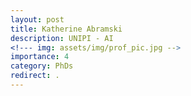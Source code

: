 ```yaml
---
layout: post
title: Katherine Abramski
description: UNIPI - AI
<!--- img: assets/img/prof_pic.jpg -->
importance: 4
category: PhDs
redirect: .
---
```

